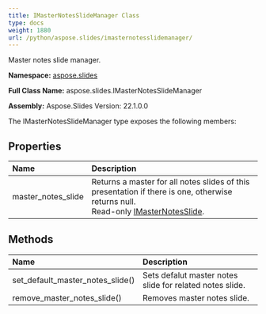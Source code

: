 ```yaml
---
title: IMasterNotesSlideManager Class
type: docs
weight: 1880
url: /python/aspose.slides/imasternotesslidemanager/
---
```


Master notes slide manager.

**Namespace:** [aspose.slides](/python/aspose.slides/)

**Full Class Name:** aspose.slides.IMasterNotesSlideManager

**Assembly:**  Aspose.Slides Version: 22.1.0.0

The IMasterNotesSlideManager type exposes the following members:
## **Properties**
|**Name**|**Description**|
| :- | :- |
|master_notes_slide|Returns a master for all notes slides of this presentation if there is one, otherwise returns null.<br/>            Read-only [IMasterNotesSlide](/python/aspose.slides/imasternotesslide/).|
## **Methods**
|**Name**|**Description**|
| :- | :- |
|set_default_master_notes_slide()|Sets defalut master notes slide for related notes slide.|
|remove_master_notes_slide()|Removes master notes slide.|
